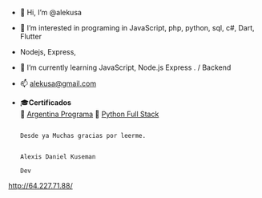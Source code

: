 - 👋 Hi, I’m @alekusa
- 👀 I’m interested in programing in JavaScript, php, python, sql, c#, Dart, Flutter
- Nodejs, Express, 
- 🌱 I’m currently learning JavaScript, Node.js Express . / Backend
- 📫 alekusa@gmail.com

- 🎓__Certificados__    
      📜 [Argentina Programa](argentina_programa_2022.pdf)
      📜 [Python Full Stack](Python_Full_Stack.pdf)
      

 

                                                                         Desde ya Muchas gracias por leerme.
                                                                            
                                                                              Alexis Daniel Kuseman
                                                                                       Dev 
                                                                                      
                                                                                       
                                                                                       
                                                                                       
<!---
alekusa/alekusa is a ✨ special ✨ repository because its `README.md` (this file) appears on your GitHub profile.
You can click the Preview link to take a look at your changes.
--->
http://64.227.71.88/
